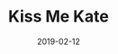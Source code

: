 ---
title: Kiss Me Kate
titleID: kiss-me-kate-obrien.md
key: G
rhythm: reel
date: 2019-02-12
location: Other
tags: obrien
regtuneoftheweek:
slowtuneoftheweek:
mp3_file:
mp3_source:
mp3_licence:
mp3_url:
alt_mp3_url:
source: Wellington
abc_source: Wellington Tunebook Collection
abc_url: /tunebooks/other/obrien.pdf
abc: |
    X:36
    T:Kiss Me Kate
    C:Trad, arr. Paddy O'Brien
    R:reel
    I:speed 350
    M:C|
    K:G
    F|~G2 Bd gdBG|DEGB AE~E2|GABd gdBd|ecBc AGEF|
    ~G2Bd gdBG|DEGB AE E2|GABd gdBd|ecAc BG G||
    g|fgag fd~d2|gfga bgeg|fgag fd~d2|fdef ~g2(3def|
    gbaf ~g2 bg|fgag fd~d2|fded fd~d2|fdef gedB||
    
    

---